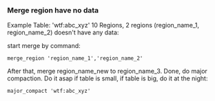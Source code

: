 ### Merge region have no data 

Example Table: 'wtf:abc_xyz' 10 Regions, 2 regions (region_name_1, region_name_2) doesn't have any data:

start merge by command:
```
merge_region 'region_name_1','region_name_2'
```

After that, merge region_name_new to region_name_3. Done, do major compaction. Do it asap if table is small, if table is big, do it at the night:

```
major_compact 'wtf:abc_xyz'
```